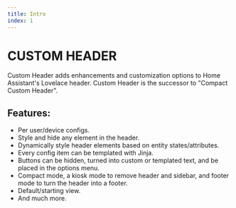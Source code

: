 ```yaml
---
title: Intro
index: 1
---
```


# CUSTOM HEADER

Custom Header adds enhancements and customization options to Home Assistant's Lovelace header. Custom Header is the successor to "Compact Custom Header".

## Features:

* Per user/device configs.
* Style and hide any element in the header.
* Dynamically style header elements based on entity states/attributes.
* Every config item can be templated with Jinja.
* Buttons can be hidden, turned into custom or templated text, and be placed in the options menu.
* Compact mode, a kiosk mode to remove header and sidebar, and footer mode to turn the header into a footer.
* Default/starting view.
* And much more.
